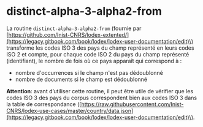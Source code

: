 # distinct-alpha-3-alpha2-from

La routine `distinct-alpha-3-alpha2-from` \(fournie par [https://github.com/Inist-CNRS/lodex-extented/](https://legacy.gitbook.com/book/lodex/lodex-user-documentation/edit)\) transforme les codes ISO 3 des pays du champ représenté en leurs codes ISO 2 et compte, pour chaque code ISO 2 du pays du champ représenté \(identifiant\), le nombre de fois où ce pays apparaît qui correspond à :

* nombre d'occurrences si le champ n'est pas dédoublonné
* nombre de documents si le champ est dédoublonné

**Attention**: avant d’utiliser cette routine, il peut être utile de vérifier que les codes ISO 3 des pays du corpus correspondent bien aux codes ISO 3 dans la table de correspondance \([https://raw.githubusercontent.com/Inist-CNRS/lodex-use-cases/master/country/data.json](https://legacy.gitbook.com/book/lodex/lodex-user-documentation/edit)\).

